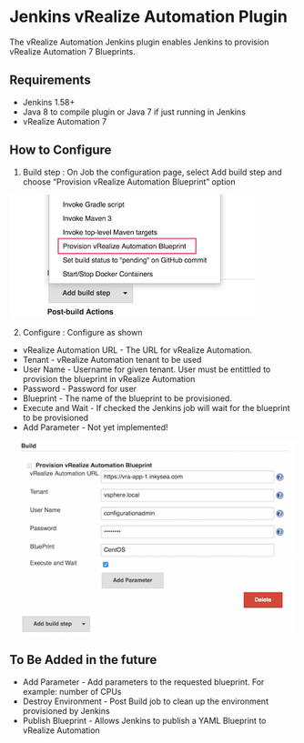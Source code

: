 # Jenkins vRealize Automation Plugin

The vRealize Automation Jenkins plugin enables Jenkins to provision vRealize Automation 7 Blueprints.  


## Requirements


* Jenkins 1.58+
* Java 8 to compile plugin or Java 7 if just running in Jenkins
* vRealize Automation 7 
       
    
## How to Configure
    

1) Build step : On Job the configuration page, select Add build step and choose “Provision vRealize Automation Blueprint” option

![Build step](/doc/BuildJobSelect.png)

2) Configure :  Configure as shown

  * vRealize Automation URL -   The URL for vRealize Automation. 
  * Tenant - vRealize Automation tenant to be used
  * User Name - Username for given tenant. User must be entittled to provision the blueprint in vRealize Automation
  * Password - Password for  user
  * Blueprint - The name of the blueprint to be provisioned.
  * Execute and Wait - If checked the Jenkins job will wait for the blueprint to be provisioned
  * Add Parameter - Not yet implemented! 

![Configure](/doc/BuildJob.png)    
    

## To Be Added in the future
  * Add Parameter - Add parameters to the requested blueprint.  For example: number of CPUs
  * Destroy Environment -  Post Build job to clean up the environment provisioned by Jenkins
  * Publish Blueprint - Allows Jenkins to publish a YAML Blueprint to vRealize Automation
  
    
